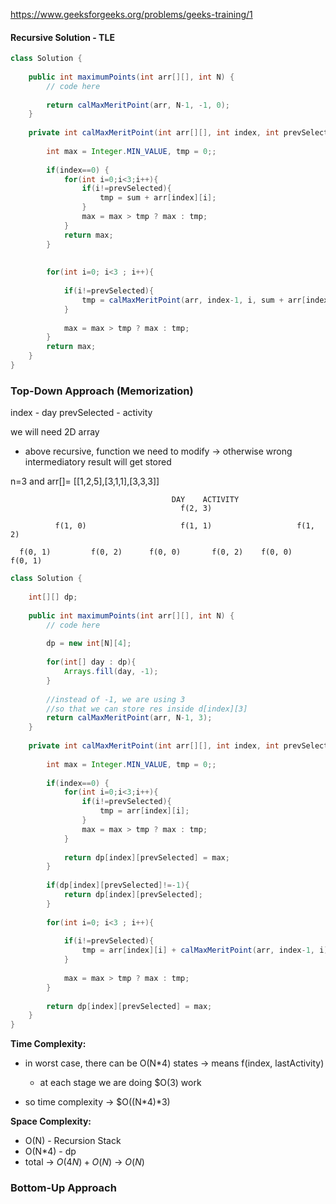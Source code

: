https://www.geeksforgeeks.org/problems/geeks-training/1


#### Recursive Solution - TLE

```java
class Solution {
    
    public int maximumPoints(int arr[][], int N) {
        // code here
        
        return calMaxMeritPoint(arr, N-1, -1, 0);
    }
    
    private int calMaxMeritPoint(int arr[][], int index, int prevSelected, int sum){
        
        int max = Integer.MIN_VALUE, tmp = 0;;
        
        if(index==0) {
            for(int i=0;i<3;i++){
                if(i!=prevSelected){
                    tmp = sum + arr[index][i];
                }
                max = max > tmp ? max : tmp;
            }
            return max;
        }
        
        
        for(int i=0; i<3 ; i++){
            
            if(i!=prevSelected){
                tmp = calMaxMeritPoint(arr, index-1, i, sum + arr[index][i]);
            }
            
            max = max > tmp ? max : tmp;
        }
        return max;
    }
}
```

### Top-Down Approach (Memorization)

index - day
prevSelected - activity

we will need 2D array

* above recursive, function we need to modify &rarr; otherwise wrong intermediatory result will get stored 

n=3 and arr[]= [[1,2,5],[3,1,1],[3,3,3]]

                                        DAY    ACTIVITY
                                          f(2, 3)

              f(1, 0)                     f(1, 1)                   f(1, 2)

      f(0, 1)         f(0, 2)      f(0, 0)       f(0, 2)    f(0, 0)        f(0, 1)


```java
class Solution {
    
    int[][] dp;
    
    public int maximumPoints(int arr[][], int N) {
        // code here
        
        dp = new int[N][4];
        
        for(int[] day : dp){
            Arrays.fill(day, -1);
        }
        
        //instead of -1, we are using 3 
        //so that we can store res inside d[index][3]
        return calMaxMeritPoint(arr, N-1, 3);
    }
    
    private int calMaxMeritPoint(int arr[][], int index, int prevSelected){
        
        int max = Integer.MIN_VALUE, tmp = 0;;
        
        if(index==0) {
            for(int i=0;i<3;i++){
                if(i!=prevSelected){
                    tmp = arr[index][i];
                }
                max = max > tmp ? max : tmp;
            }
            
            return dp[index][prevSelected] = max;
        }
        
        if(dp[index][prevSelected]!=-1){
            return dp[index][prevSelected];
        }
        
        for(int i=0; i<3 ; i++){
            
            if(i!=prevSelected){
                tmp = arr[index][i] + calMaxMeritPoint(arr, index-1, i);
            }
            
            max = max > tmp ? max : tmp;
        }
        
        return dp[index][prevSelected] = max;
    }
}
```

**Time Complexity:**

* in worst case, there can be O(N*4) states &rarr; means f(index, lastActivity)

  - at each stage we are doing $O(3) work

* so time complexity &rarr; $O((N*4)*3) 

**Space Complexity:**

* O(N) - Recursion Stack 
* O(N*4) - dp
* total &rarr; $O(4N) + O(N)$ &rarr; $O(N)$

### Bottom-Up Approach

